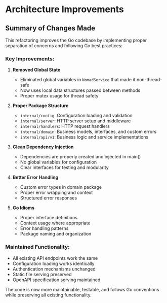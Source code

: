 # Architecture Improvements

## Summary of Changes Made

This refactoring improves the Go codebase by implementing proper separation of concerns and following Go best practices:

### Key Improvements:

1. **Removed Global State**
   - Eliminated global variables in `NomadService` that made it non-thread-safe
   - Now uses local data structures passed between methods
   - Proper mutex usage for thread safety

2. **Proper Package Structure**
   - `internal/config`: Configuration loading and validation
   - `internal/server`: HTTP server setup and middleware
   - `internal/handlers`: HTTP request handlers
   - `internal/domain`: Business models, interfaces, and custom errors
   - `internal/api/v1`: Business logic and service implementations

3. **Clean Dependency Injection**
   - Dependencies are properly created and injected in main()
   - No global variables for configuration
   - Clear interfaces for testing and modularity

4. **Better Error Handling**
   - Custom error types in domain package
   - Proper error wrapping and context
   - Structured error responses

5. **Go Idioms**
   - Proper interface definitions
   - Context usage where appropriate
   - Error handling patterns
   - Package naming and organization

### Maintained Functionality:
- All existing API endpoints work the same
- Configuration loading works identically
- Authentication mechanisms unchanged  
- Static file serving preserved
- OpenAPI specification serving maintained

The code is now more maintainable, testable, and follows Go conventions while preserving all existing functionality.